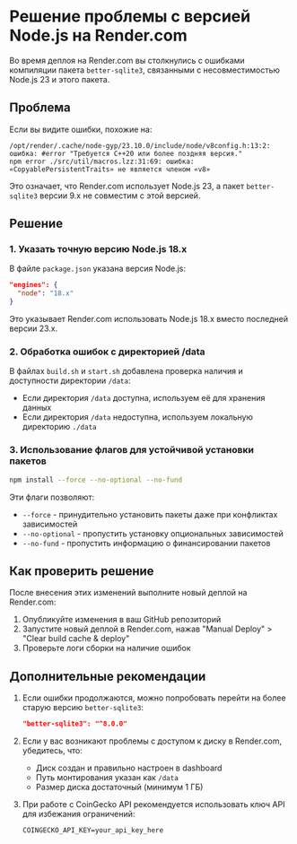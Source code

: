 # Решение проблемы с версией Node.js на Render.com

Во время деплоя на Render.com вы столкнулись с ошибками компиляции пакета `better-sqlite3`, связанными с несовместимостью Node.js 23 и этого пакета.

## Проблема

Если вы видите ошибки, похожие на:

```
/opt/render/.cache/node-gyp/23.10.0/include/node/v8config.h:13:2: ошибка: #error "Требуется C++20 или более поздняя версия."
npm error ./src/util/macros.lzz:31:69: ошибка: «CopyablePersistentTraits» не является членом «v8»
```

Это означает, что Render.com использует Node.js 23, а пакет `better-sqlite3` версии 9.x не совместим с этой версией.

## Решение

### 1. Указать точную версию Node.js 18.x

В файле `package.json` указана версия Node.js:

```json
"engines": {
  "node": "18.x"
}
```

Это указывает Render.com использовать Node.js 18.x вместо последней версии 23.x.

### 2. Обработка ошибок с директорией /data

В файлах `build.sh` и `start.sh` добавлена проверка наличия и доступности директории `/data`:

- Если директория `/data` доступна, используем её для хранения данных
- Если директория `/data` недоступна, используем локальную директорию `./data`

### 3. Использование флагов для устойчивой установки пакетов

```bash
npm install --force --no-optional --no-fund
```

Эти флаги позволяют:
- `--force` - принудительно установить пакеты даже при конфликтах зависимостей
- `--no-optional` - пропустить установку опциональных зависимостей
- `--no-fund` - пропустить информацию о финансировании пакетов

## Как проверить решение

После внесения этих изменений выполните новый деплой на Render.com:

1. Опубликуйте изменения в ваш GitHub репозиторий
2. Запустите новый деплой в Render.com, нажав "Manual Deploy" > "Clear build cache & deploy"
3. Проверьте логи сборки на наличие ошибок

## Дополнительные рекомендации

1. Если ошибки продолжаются, можно попробовать перейти на более старую версию `better-sqlite3`:
   ```json
   "better-sqlite3": "^8.0.0"
   ```

2. Если у вас возникают проблемы с доступом к диску в Render.com, убедитесь, что:
   - Диск создан и правильно настроен в dashboard
   - Путь монтирования указан как `/data`
   - Размер диска достаточный (минимум 1 ГБ)

3. При работе с CoinGecko API рекомендуется использовать ключ API для избежания ограничений:
   ```
   COINGECKO_API_KEY=your_api_key_here
   ```